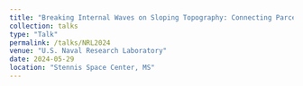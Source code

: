 ```yaml
---
title: "Breaking Internal Waves on Sloping Topography: Connecting Parcel Displacements to Overturn Size, Interior-Boundary Exchanges, and Mixing"
collection: talks
type: "Talk"
permalink: /talks/NRL2024
venue: "U.S. Naval Research Laboratory"
date: 2024-05-29
location: "Stennis Space Center, MS"
---
```

